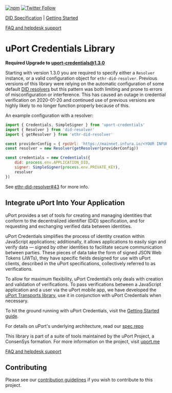 [![npm](https://img.shields.io/npm/v/uport-credentials.svg)](https://www.npmjs.com/package/uport-credentials)
[![Twitter Follow](https://img.shields.io/twitter/follow/uport_me.svg?style=social&label=Follow)](https://twitter.com/uport_me)

[DID Specification](https://w3c-ccg.github.io/did-spec/) | [Getting Started](/docs/guides/index.md)

[FAQ and helpdesk support](http://bit.ly/uPort_helpdesk)

# uPort Credentials Library

**Required Upgrade to uport-credentials@1.3.0**

Starting with version 1.3.0 you are required to specify either a `Resolver` instance, or a valid configuration
object for `ethr-did-resolver`.
Previous versions of this library were relying on the automatic configuration of some default
[DID resolvers](https://github.com/decentralized-identity/did-resolver) but this pattern was both limiting and prone
to errors of misconfiguration or interference.
This has caused an outage in credential verification on 2020-01-20 and continued use of previous versions are highly
likely to no longer function properly because of this.

An example configuration with a resolver:

```javascript
import { Credentials, SimpleSigner } from 'uport-credentials'
import { Resolver } from 'did-resolver'
import { getResolver } from 'ethr-did-resolver'

const providerConfig = { rpcUrl: 'https://mainnet.infura.io/<YOUR INFURA PROJECT ID>' }
const resolver = new Resolver(getResolver(providerConfig))

const credentials = new Credentials({
    did: process.env.APPLICATION_DID,
    signer: SimpleSigner(process.env.PRIVATE_KEY),
    resolver
})

```

See [ethr-did-resolver#43](https://github.com/decentralized-identity/ethr-did-resolver/issues/43) for more info.

## Integrate uPort Into Your Application 

uPort provides a set of tools for creating and managing identities that conform to the decentralized identifier (DID)
specification, and for requesting and exchanging verified data between identities. 

uPort Credentials simplifies the process of identity creation within JavaScript applications; additionally, it allows
applications to easily sign and verify data — signed by other identities to facilitate secure communication between
parties. These pieces of data take the form of signed JSON Web Tokens (JWTs), they have specific fields designed for
use with uPort clients, described in the uPort specifications, collectively referred to as verifications.
 
To allow for maximum flexibility, uPort Credential’s only deals with creation and validation of verifications. To pass
verifications between a JavaScript application and a user via the uPort mobile app, we have developed the
[uPort Transports library](https://github.com/uport-project/uport-transports), use it in conjunction with uPort
Credentials when necessary.

To hit the ground running with uPort Credentials, visit the [Getting Started guide](/docs/guides/index.md). 

For details on uPort's underlying architecture, read our [spec repo](https://github.com/uport-project/specs)

This library is part of a suite of tools maintained by the uPort Project, a ConsenSys formation. For more information
on the project, visit [uport.me](https://uport.me)

[FAQ and helpdesk support](http://bit.ly/uPort_helpdesk)

## Contributing

Please see our [contribution guidelines](/Contributing.md) if you wish to contribute to this project.
